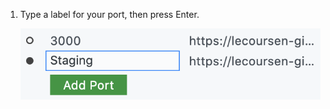 1. Type a label for your port, then press Enter.

   ![Screenshot of the label "Staging" added as a custom label for a forwarded port.](/assets/images/help/codespaces/label-text-box.png)
